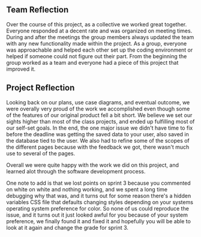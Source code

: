 ## Team Reflection
Over the course of this project, as a collective we worked great together. Everyone responded at a decent rate and was organized on meeting times. During and after the meetings the group members always updated the team with any new functionality made within the project. As a group, everyone was approachable and helped each other set up the coding environment or helped if someone could not figure out their part. From the beginning the group worked as a team and everyone had a piece of this project that improved it. 

## Project Reflection
Looking back on our plans, use case diagrams, and eventual outcome, we were overally very proud of the work we accomplished even though some of the features of our original product fell a bit short. We believe we set our sights higher than most of the class projects, and ended up fulfilling most of our self-set goals. In the end, the one major issue we didn't have time to fix before the deadline was getting the saved data to your user, also saved in the database tied to the user. We also had to refine some of the scopes of the different pages because with the feedback we got, there wasn't much use to several of the pages.

Overall we were quite happy with the work we did on this project, and learned alot through the software development process.

One note to add is that we lost points on sprint 3 because you commented on white on white and nothing working, and we spent a long time debugging why that was, and it turns out for some reason there's a hidden variables CSS file that defaults changing styles depending on your systems operating system preference for color. So none of us could reproduce the issue, and it turns out it just looked awful for you because of your system preference, we finally found it and fixed it and hopefully you will be able to look at it again and change the grade for sprint 3.

